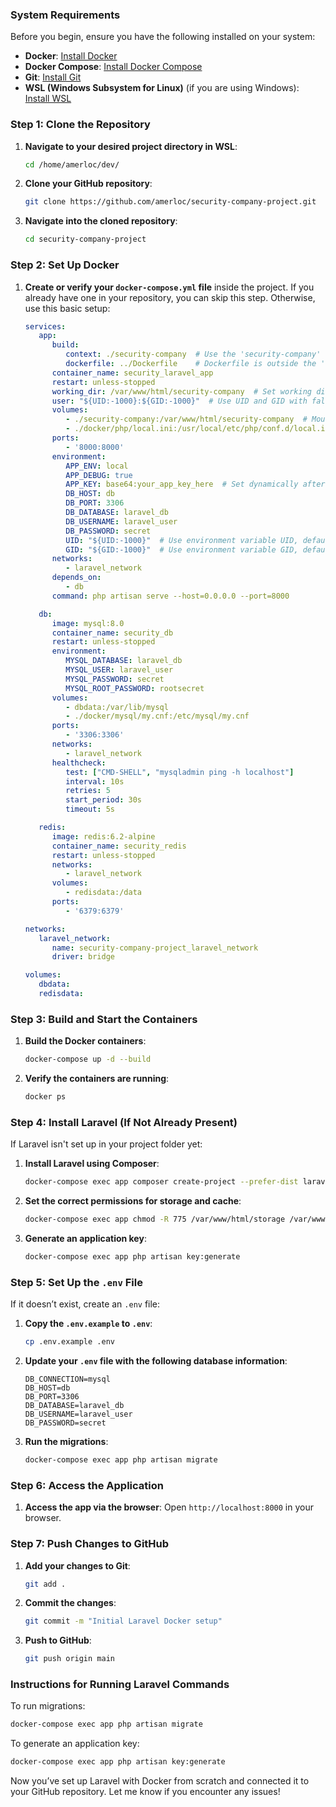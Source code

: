 ### System Requirements

Before you begin, ensure you have the following installed on your system:

- **Docker**: [Install Docker](https://docs.docker.com/get-docker/)
- **Docker Compose**: [Install Docker Compose](https://docs.docker.com/compose/install/)
- **Git**: [Install Git](https://git-scm.com/book/en/v2/Getting-Started-Installing-Git)
- **WSL (Windows Subsystem for Linux)** (if you are using Windows): [Install WSL](https://docs.microsoft.com/en-us/windows/wsl/install)

### Step 1: Clone the Repository

1. **Navigate to your desired project directory in WSL**:

   ```bash
   cd /home/amerloc/dev/
   ```

2. **Clone your GitHub repository**:

   ```bash
   git clone https://github.com/amerloc/security-company-project.git
   ```

3. **Navigate into the cloned repository**:

   ```bash
   cd security-company-project
   ```

### Step 2: Set Up Docker

1. **Create or verify your `docker-compose.yml` file** inside the project. If you already have one in your repository, you can skip this step. Otherwise, use this basic setup:

   ```yaml
   services:
      app:
         build:
            context: ./security-company  # Use the 'security-company' folder as the build context
            dockerfile: ../Dockerfile    # Dockerfile is outside the 'security-company' folder
         container_name: security_laravel_app
         restart: unless-stopped
         working_dir: /var/www/html/security-company  # Set working directory inside 'security-company'
         user: "${UID:-1000}:${GID:-1000}"  # Use UID and GID with fallback to 1000
         volumes:
            - ./security-company:/var/www/html/security-company  # Mount the 'security-company' folder
            - ./docker/php/local.ini:/usr/local/etc/php/conf.d/local.ini  # Custom PHP config
         ports:
            - '8000:8000'
         environment:
            APP_ENV: local
            APP_DEBUG: true
            APP_KEY: base64:your_app_key_here  # Set dynamically after installation
            DB_HOST: db
            DB_PORT: 3306
            DB_DATABASE: laravel_db
            DB_USERNAME: laravel_user
            DB_PASSWORD: secret
            UID: "${UID:-1000}"  # Use environment variable UID, default to 1000
            GID: "${GID:-1000}"  # Use environment variable GID, default to 1000
         networks:
            - laravel_network
         depends_on:
            - db
         command: php artisan serve --host=0.0.0.0 --port=8000

      db:
         image: mysql:8.0
         container_name: security_db
         restart: unless-stopped
         environment:
            MYSQL_DATABASE: laravel_db
            MYSQL_USER: laravel_user
            MYSQL_PASSWORD: secret
            MYSQL_ROOT_PASSWORD: rootsecret
         volumes:
            - dbdata:/var/lib/mysql
            - ./docker/mysql/my.cnf:/etc/mysql/my.cnf
         ports:
            - '3306:3306'
         networks:
            - laravel_network
         healthcheck:
            test: ["CMD-SHELL", "mysqladmin ping -h localhost"]
            interval: 10s
            retries: 5
            start_period: 30s
            timeout: 5s

      redis:
         image: redis:6.2-alpine
         container_name: security_redis
         restart: unless-stopped
         networks:
            - laravel_network
         volumes:
            - redisdata:/data
         ports:
            - '6379:6379'

   networks:
      laravel_network:
         name: security-company-project_laravel_network
         driver: bridge

   volumes:
      dbdata:
      redisdata:
   ```
### Step 3: Build and Start the Containers

1. **Build the Docker containers**:

   ```bash
   docker-compose up -d --build
   ```

2. **Verify the containers are running**:

   ```bash
   docker ps
   ```

### Step 4: Install Laravel (If Not Already Present)

If Laravel isn't set up in your project folder yet:

1. **Install Laravel using Composer**:

   ```bash
   docker-compose exec app composer create-project --prefer-dist laravel/laravel .
   ```

2. **Set the correct permissions for storage and cache**:

   ```bash
   docker-compose exec app chmod -R 775 /var/www/html/storage /var/www/html/bootstrap/cache
   ```

3. **Generate an application key**:

   ```bash
   docker-compose exec app php artisan key:generate
   ```

### Step 5: Set Up the `.env` File

If it doesn’t exist, create an `.env` file:

1. **Copy the `.env.example` to `.env`**:

   ```bash
   cp .env.example .env
   ```

2. **Update your `.env` file with the following database information**:

   ```
   DB_CONNECTION=mysql
   DB_HOST=db
   DB_PORT=3306
   DB_DATABASE=laravel_db
   DB_USERNAME=laravel_user
   DB_PASSWORD=secret
   ```

3. **Run the migrations**:

   ```bash
   docker-compose exec app php artisan migrate
   ```

### Step 6: Access the Application

1. **Access the app via the browser**: Open `http://localhost:8000` in your browser.

### Step 7: Push Changes to GitHub

1. **Add your changes to Git**:

   ```bash
   git add .
   ```

2. **Commit the changes**:

   ```bash
   git commit -m "Initial Laravel Docker setup"
   ```

3. **Push to GitHub**:

   ```bash
   git push origin main
   ```

### Instructions for Running Laravel Commands

To run migrations:

```bash
docker-compose exec app php artisan migrate
```

To generate an application key:

```bash
docker-compose exec app php artisan key:generate
```

Now you’ve set up Laravel with Docker from scratch and connected it to your GitHub repository. Let me know if you encounter any issues!

